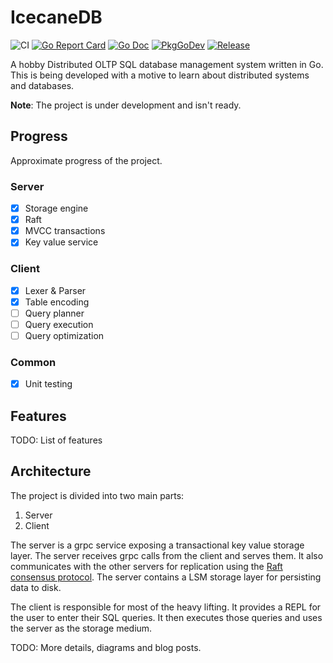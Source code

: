 # IcecaneDB

![CI](https://github.com/dr0pdb/icecanedb/workflows/CI/badge.svg)
[![Go Report Card](https://goreportcard.com/badge/github.com/dr0pdb/icecanedb)](https://goreportcard.com/report/github.com/dr0pdb/icecanedb)
[![Go Doc](https://img.shields.io/badge/godoc-reference-blue.svg?style=flat-square)](http://godoc.org/github.com/dr0pdb/icecanedb)
[![PkgGoDev](https://pkg.go.dev/badge/github.com/golang-standards/project-layout)](https://pkg.go.dev/github.com/dr0pdb/icecanedb)
[![Release](https://img.shields.io/github/release/golang-standards/project-layout.svg?style=flat-square)](https://github.com/dr0pdb/icecanedb/releases/latest)

A hobby Distributed OLTP SQL database management system written in Go. This is being developed with a motive to learn about distributed systems and databases.

**Note**: The project is under development and isn't ready.

## Progress

Approximate progress of the project.

### Server
- [x] Storage engine
- [x] Raft
- [x] MVCC transactions
- [x] Key value service

### Client
- [x] Lexer & Parser
- [x] Table encoding
- [ ] Query planner
- [ ] Query execution
- [ ] Query optimization

### Common
- [x] Unit testing

## Features
TODO: List of features

## Architecture
The project is divided into two main parts:
1. Server
2. Client

The server is a grpc service exposing a transactional key value storage layer. The server receives grpc calls from the client and serves them. It also communicates with the other servers for replication using the [Raft consensus protocol](https://raft.github.io/). The server contains a LSM storage layer for persisting data to disk.

The client is responsible for most of the heavy lifting. It provides a REPL for the user to enter their SQL queries. It then executes those queries and uses the server as the storage medium.

TODO: More details, diagrams and blog posts.

